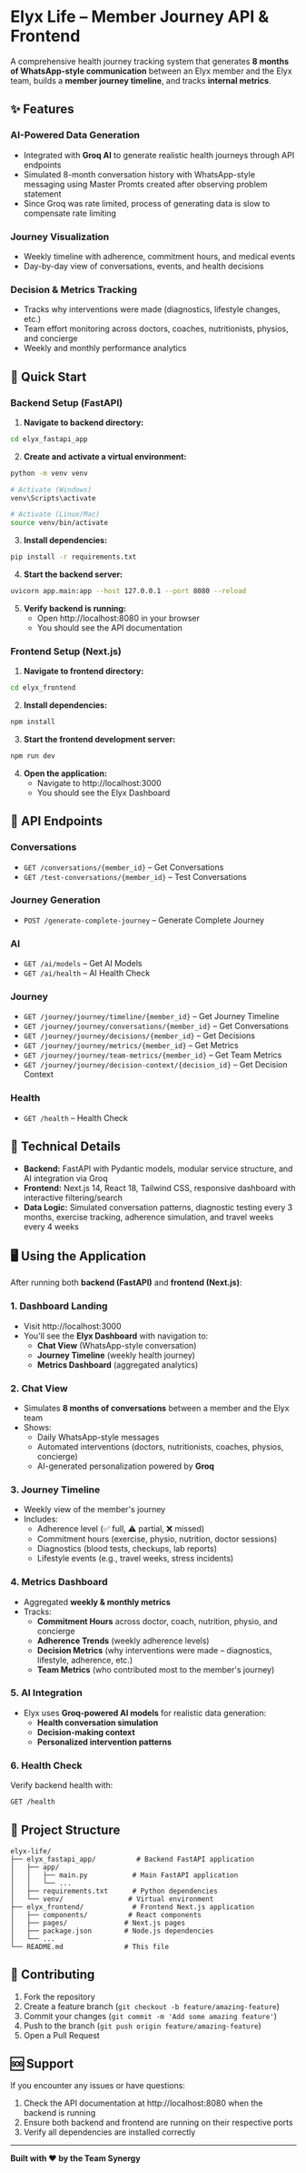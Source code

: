 # Elyx Life – Member Journey API & Frontend

A comprehensive health journey tracking system that generates **8 months of WhatsApp-style communication** between an Elyx member and the Elyx team, builds a **member journey timeline**, and tracks **internal metrics**.

## ✨ Features

### AI-Powered Data Generation
- Integrated with **Groq AI** to generate realistic health journeys through API endpoints
- Simulated 8-month conversation history with WhatsApp-style messaging using Master Promts created after observing problem statement
- Since Groq was rate limited, process of generating data is slow to compensate rate limiting

### Journey Visualization
- Weekly timeline with adherence, commitment hours, and medical events
- Day-by-day view of conversations, events, and health decisions

### Decision & Metrics Tracking
- Tracks why interventions were made (diagnostics, lifestyle changes, etc.)
- Team effort monitoring across doctors, coaches, nutritionists, physios, and concierge
- Weekly and monthly performance analytics

## 🚀 Quick Start

### Backend Setup (FastAPI)

1. **Navigate to backend directory:**
```bash
cd elyx_fastapi_app
```

2. **Create and activate a virtual environment:**
```bash
python -m venv venv

# Activate (Windows)
venv\Scripts\activate

# Activate (Linux/Mac)
source venv/bin/activate
```

3. **Install dependencies:**
```bash
pip install -r requirements.txt
```

4. **Start the backend server:**
```bash
uvicorn app.main:app --host 127.0.0.1 --port 8080 --reload
```

5. **Verify backend is running:**
   - Open http://localhost:8080 in your browser
   - You should see the API documentation

### Frontend Setup (Next.js)

1. **Navigate to frontend directory:**
```bash
cd elyx_frontend
```

2. **Install dependencies:**
```bash
npm install
```

3. **Start the frontend development server:**
```bash
npm run dev
```

4. **Open the application:**
   - Navigate to http://localhost:3000
   - You should see the Elyx Dashboard

## 📡 API Endpoints

### Conversations
- `GET /conversations/{member_id}` – Get Conversations
- `GET /test-conversations/{member_id}` – Test Conversations

### Journey Generation
- `POST /generate-complete-journey` – Generate Complete Journey

### AI
- `GET /ai/models` – Get AI Models
- `GET /ai/health` – AI Health Check

### Journey
- `GET /journey/journey/timeline/{member_id}` – Get Journey Timeline
- `GET /journey/journey/conversations/{member_id}` – Get Conversations
- `GET /journey/journey/decisions/{member_id}` – Get Decisions
- `GET /journey/journey/metrics/{member_id}` – Get Metrics
- `GET /journey/journey/team-metrics/{member_id}` – Get Team Metrics
- `GET /journey/journey/decision-context/{decision_id}` – Get Decision Context

### Health
- `GET /health` – Health Check

## 🎨 Technical Details

- **Backend:** FastAPI with Pydantic models, modular service structure, and AI integration via Groq
- **Frontend:** Next.js 14, React 18, Tailwind CSS, responsive dashboard with interactive filtering/search
- **Data Logic:** Simulated conversation patterns, diagnostic testing every 3 months, exercise tracking, adherence simulation, and travel weeks every 4 weeks

## 🖥️ Using the Application

After running both **backend (FastAPI)** and **frontend (Next.js)**:

### 1. Dashboard Landing
- Visit http://localhost:3000
- You'll see the **Elyx Dashboard** with navigation to:
  - **Chat View** (WhatsApp-style conversation)
  - **Journey Timeline** (weekly health journey)
  - **Metrics Dashboard** (aggregated analytics)

### 2. Chat View
- Simulates **8 months of conversations** between a member and the Elyx team
- Shows:
  - Daily WhatsApp-style messages
  - Automated interventions (doctors, nutritionists, coaches, physios, concierge)
  - AI-generated personalization powered by **Groq**


### 3. Journey Timeline
- Weekly view of the member's journey
- Includes:
  - Adherence level (✅ full, ⚠ partial, ❌ missed)
  - Commitment hours (exercise, physio, nutrition, doctor sessions)
  - Diagnostics (blood tests, checkups, lab reports)
  - Lifestyle events (e.g., travel weeks, stress incidents)


### 4. Metrics Dashboard
- Aggregated **weekly & monthly metrics**
- Tracks:
  - **Commitment Hours** across doctor, coach, nutrition, physio, and concierge
  - **Adherence Trends** (weekly adherence levels)
  - **Decision Metrics** (why interventions were made – diagnostics, lifestyle, adherence, etc.)
  - **Team Metrics** (who contributed most to the member's journey)


### 5. AI Integration
- Elyx uses **Groq-powered AI models** for realistic data generation:
  - **Health conversation simulation**
  - **Decision-making context**
  - **Personalized intervention patterns**


### 6. Health Check
Verify backend health with:
```bash
GET /health
```

## 🔧 Project Structure

```
elyx-life/
├── elyx_fastapi_app/          # Backend FastAPI application
│   ├── app/
│   │   ├── main.py           # Main FastAPI application
│   │   └── ...
│   ├── requirements.txt      # Python dependencies
│   └── venv/                # Virtual environment
├── elyx_frontend/            # Frontend Next.js application
│   ├── components/          # React components
│   ├── pages/              # Next.js pages
│   ├── package.json        # Node.js dependencies
│   └── ...
└── README.md               # This file
```

## 🤝 Contributing

1. Fork the repository
2. Create a feature branch (`git checkout -b feature/amazing-feature`)
3. Commit your changes (`git commit -m 'Add some amazing feature'`)
4. Push to the branch (`git push origin feature/amazing-feature`)
5. Open a Pull Request

## 🆘 Support

If you encounter any issues or have questions:

1. Check the API documentation at http://localhost:8080 when the backend is running
2. Ensure both backend and frontend are running on their respective ports
3. Verify all dependencies are installed correctly

---

**Built with ❤️ by the Team Synergy**